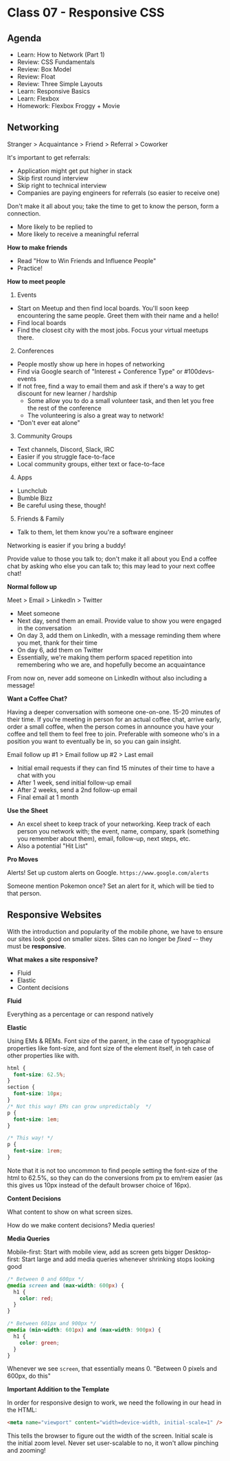 # Class 07 - Responsive CSS

## Agenda

- Learn: How to Network (Part 1)
- Review: CSS Fundamentals
- Review: Box Model
- Review: Float
- Review: Three Simple Layouts
- Learn: Responsive Basics
- Learn: Flexbox
- Homework: Flexbox Froggy + Movie

## Networking

Stranger > Acquaintance > Friend > Referral > Coworker

It's important to get referrals:

- Application might get put higher in stack
- Skip first round interview
- Skip right to technical interview
- Companies are paying engineers for referrals (so easier to receive one)

Don't make it all about you; take the time to get to know the person, form a connection.

- More likely to be replied to
- More likely to receive a meaningful referral

**How to make friends**

- Read "How to Win Friends and Influence People"
- Practice!

**How to meet people**

1. Events

- Start on Meetup and then find local boards. You'll soon keep encountering the same people. Greet them with their name and a hello!
- Find local boards
- Find the closest city with the most jobs. Focus your virtual meetups there.

2. Conferences

- People mostly show up here in hopes of networking
- Find via Google search of "Interest + Conference Type" or #100devs-events
- If not free, find a way to email them and ask if there's a way to get discount for new learner / hardship
  - Some allow you to do a small volunteer task, and then let you free the rest of the conference
  - The volunteering is also a great way to network!
- "Don't ever eat alone"

3. Community Groups

- Text channels, Discord, Slack, IRC
- Easier if you struggle face-to-face
- Local community groups, either text or face-to-face

4. Apps

- Lunchclub
- Bumble Bizz
- Be careful using these, though!

5. Friends & Family

- Talk to them, let them know you're a software engineer

Networking is easier if you bring a buddy!

Provide value to those you talk to; don't make it all about you
End a coffee chat by asking who else you can talk to; this may lead to your next coffee chat!

**Normal follow up**

Meet > Email > LinkedIn > Twitter

- Meet someone
- Next day, send them an email. Provide value to show you were engaged in the conversation
- On day 3, add them on LinkedIn, with a message reminding them where you met, thank for their time
- On day 6, add them on Twitter
- Essentially, we're making them perform spaced repetition into remembering who we are, and hopefully become an acquaintance

From now on, never add someone on LinkedIn without also including a message!

**Want a Coffee Chat?**

Having a deeper conversation with someone one-on-one. 15-20 minutes of their time. If you're meeting in person for an actual coffee chat, arrive early, order a small coffee, when the person comes in announce you have your coffee and tell them to feel free to join. Preferable with someone who's in a position you want to eventually be in, so you can gain insight.

Email follow up #1 > Email follow up #2 > Last email

- Initial email requests if they can find 15 minutes of their time to have a chat with you
- After 1 week, send initial follow-up email
- After 2 weeks, send a 2nd follow-up email
- Final email at 1 month

**Use the Sheet**

- An excel sheet to keep track of your networking. Keep track of each person you network with; the event, name, company, spark (something you remember about them), email, follow-up, next steps, etc.
- Also a potential "Hit List"

**Pro Moves**

Alerts! Set up custom alerts on Google.
`https://www.google.com/alerts`

Someone mention Pokemon once? Set an alert for it, which will be tied to that person.

## Responsive Websites

With the introduction and popularity of the mobile phone, we have to ensure our sites look good on smaller sizes. Sites can no longer be _fixed_ -- they must be **responsive**.

**What makes a site responsive?**

- Fluid
- Elastic
- Content decisions

**Fluid**

Everything as a percentage or can respond natively

**Elastic**

Using EMs & REMs.
Font size of the parent, in the case of typographical properties like font-size, and font size of the element itself, in teh case of other properties like with.

```css
html {
  font-size: 62.5%;
}
section {
  font-size: 10px;
}
/* Not this way! EMs can grow unpredictably  */
p {
  font-size: 1em;
}

/* This way! */
p {
  font-size: 1rem;
}
```

Note that it is not too uncommon to find people setting the font-size of the html to 62.5%, so they can do the conversions from px to em/rem easier (as this gives us 10px instead of the default browser choice of 16px).

**Content Decisions**

What content to show on what screen sizes.

How do we make content decisions? Media queries!

**Media Queries**

Mobile-first: Start with mobile view, add as screen gets bigger
Desktop-first: Start large and add media queries whenever shrinking stops looking good

```css
/* Between 0 and 600px */
@media screen and (max-width: 600px) {
  h1 {
    color: red;
  }
}

/* Between 601px and 900px */
@media (min-width: 601px) and (max-width: 900px) {
  h1 {
    color: green;
  }
}
```

Whenever we see `screen`, that essentially means 0. "Between 0 pixels and 600px, do this"

**Important Addition to the Template**

In order for responsive design to work, we need the following in our head in the HTML:

```html
<meta name="viewport" content="width=device-width, initial-scale=1" />
```

This tells the browser to figure out the width of the screen. Initial scale is the initial zoom level. Never set user-scalable to no, it won't allow pinching and zooming!



